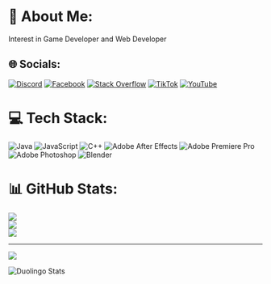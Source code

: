 # 💫 About Me:
Interest in Game Developer and Web Developer


## 🌐 Socials:
[![Discord](https://img.shields.io/badge/Discord-%237289DA.svg?logo=discord&logoColor=white)](https://discord.gg/deskitex#2725) [![Facebook](https://img.shields.io/badge/Facebook-%231877F2.svg?logo=Facebook&logoColor=white)](https://facebook.com/https://www.facebook.com/deskitex) [![Stack Overflow](https://img.shields.io/badge/-Stackoverflow-FE7A16?logo=stack-overflow&logoColor=white)](https://stackoverflow.com/users/23323718) [![TikTok](https://img.shields.io/badge/TikTok-%23000000.svg?logo=TikTok&logoColor=white)](https://tiktok.com/@https://www.tiktok.com/@deskitex) [![YouTube](https://img.shields.io/badge/YouTube-%23FF0000.svg?logo=YouTube&logoColor=white)](https://youtube.com/@UCLYM2UkFygqgDwzUJwLoh7Q) 

# 💻 Tech Stack:
![Java](https://img.shields.io/badge/java-%23ED8B00.svg?style=for-the-badge&logo=openjdk&logoColor=white) ![JavaScript](https://img.shields.io/badge/javascript-%23323330.svg?style=for-the-badge&logo=javascript&logoColor=%23F7DF1E) ![C++](https://img.shields.io/badge/c++-%2300599C.svg?style=for-the-badge&logo=c%2B%2B&logoColor=white) ![Adobe After Effects](https://img.shields.io/badge/Adobe%20After%20Effects-9999FF.svg?style=for-the-badge&logo=Adobe%20After%20Effects&logoColor=white) ![Adobe Premiere Pro](https://img.shields.io/badge/Adobe%20Premiere%20Pro-9999FF.svg?style=for-the-badge&logo=Adobe%20Premiere%20Pro&logoColor=white) ![Adobe Photoshop](https://img.shields.io/badge/adobe%20photoshop-%2331A8FF.svg?style=for-the-badge&logo=adobe%20photoshop&logoColor=white) ![Blender](https://img.shields.io/badge/blender-%23F5792A.svg?style=for-the-badge&logo=blender&logoColor=white)
# 📊 GitHub Stats:
![](https://github-readme-stats.vercel.app/api?username=deskitex&theme=dark&hide_border=false&include_all_commits=false&count_private=false)<br/>
![](https://github-readme-streak-stats.herokuapp.com/?user=deskitex&theme=dark&hide_border=false)<br/>
![](https://github-readme-stats.vercel.app/api/top-langs/?username=deskitex&theme=dark&hide_border=false&include_all_commits=false&count_private=false&layout=compact)

---
[![](https://visitcount.itsvg.in/api?id=deskitex&icon=0&color=0)](https://visitcount.itsvg.in)

![Duolingo Stats](https://duolingo-stats-card.vercel.app/api?username={deskitex}&sort=xp)

<!-- Proudly created with GPRM ( https://gprm.itsvg.in ) -->
